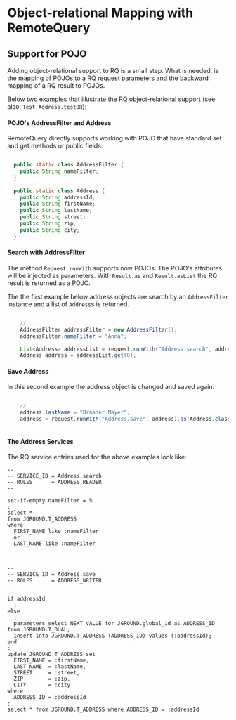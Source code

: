 # Object-relational Mapping with RemoteQuery

## Support for POJO

Adding object-relational support to RQ is a small step. What is needed, is the mapping of POJOs to a RQ request parameters and the backward mapping of a RQ result to POJOs.

Below two examples that illustrate the RQ object-relational support (see also: `Test_Address.testOR`):

#### POJO's AddressFilter and Address

RemoteQuery directly supports working with POJO that have standard set and get methods or public fields:

```java

  public static class AddressFilter {
    public String nameFilter;
  }
  
  public static class Address {
    public String addressId;
    public String firstName;
    public String lastName;
    public String street;
    public String zip;
    public String city;
  }

```

#### Search with AddressFilter

The method `Request.runWith` supports now POJOs. The POJO's attributes will be injected as parameters. 
With `Result.as` and `Result.asList` the RQ result is returned as a POJO.

The the first example below address objects are search by an `AddressFilter` instance and a list of `Address`s is returned.

```java

    // ...
    AddressFilter addressFilter = new AddressFilter();
    addressFilter.nameFilter = "Anna";

    List<Address> addressList = request.runWith("Address.search", addressFilter).asList(Address.class);
    Address address = addressList.get(0);

```



#### Save Address

In this second example the address object is changed and saved again:

```java

    // ...
    address.lastName = "Braader Mayer";
    address = request.runWith("Address.save", address).as(Address.class);
    
```

#### The Address Services

The RQ service entries used for the above examples look like:

```
--
-- SERVICE_ID = Address.search
-- ROLES      = ADDRESS_READER
-- 

set-if-empty nameFilter = %
;
select * 
from JGROUND.T_ADDRESS 
where 
  FIRST_NAME like :nameFilter 
  or 
  LAST_NAME like :nameFilter



--
-- SERVICE_ID = Address.save
-- ROLES      = ADDRESS_WRITER
--

if addressId
  ;
else
  ;
  parameters select NEXT VALUE for JGROUND.global_id as ADDRESS_ID from JGROUND.T_DUAL;
  insert into JGROUND.T_ADDRESS (ADDRESS_ID) values (:addressId);
end
;
update JGROUND.T_ADDRESS set
  FIRST_NAME = :firstName,
  LAST_NAME  = :lastName,
  STREET     = :street,
  ZIP        = :zip,
  CITY       = :city
where
  ADDRESS_ID = :addressId
;
select * from JGROUND.T_ADDRESS where ADDRESS_ID = :addressId

```


